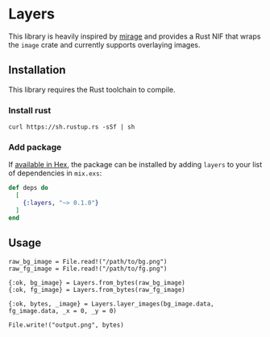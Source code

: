 # Layers

This library is heavily inspired by [mirage](https://github.com/scrogson/mirage) 
and provides a Rust NIF that wraps the `image` crate and currently supports overlaying images.

## Installation

This library requires the Rust toolchain to compile.

### Install rust

```
curl https://sh.rustup.rs -sSf | sh
```

### Add package

If [available in Hex](https://hex.pm/docs/publish), the package can be installed
by adding `layers` to your list of dependencies in `mix.exs`:

```elixir
def deps do
  [
    {:layers, "~> 0.1.0"}
  ]
end
```

## Usage

```
raw_bg_image = File.read!("/path/to/bg.png")
raw_fg_image = File.read!("/path/to/fg.png")

{:ok, bg_image} = Layers.from_bytes(raw_bg_image)
{:ok, fg_image} = Layers.from_bytes(raw_fg_image)

{:ok, bytes, _image} = Layers.layer_images(bg_image.data, fg_image.data, _x = 0, _y = 0)

File.write!("output.png", bytes)

```

